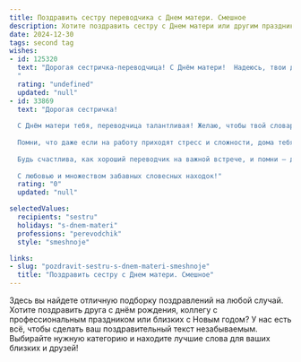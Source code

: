 ```yaml
---
title: Поздравить сестру переводчика с Днем матери. Смешное
description: Хотите поздравить сестру с Днем матери или другим праздником? Наш ИИ создаст незабываемое поздравление, а вы обязательно выделитесь среди других.  
date: 2024-12-30
tags: second tag
wishes:
- id: 125320
  text: "Дорогая сестричка-переводчица! С Днём матери!  Надеюсь, твои дети переводят твои указания не хуже, чем ты — сложные тексты. Главное, чтобы  их \"маминский\"  перевод  был  всегда  понятным и  ласковым!  Поздравляю с праздником и желаю тебе сил, терпения (много терпения!) и чтобы сегодня тебя переводили на режим \"полного отдыха\"!
  "
  rating: "undefined"
  updated: "null"
- id: 33869
  text: "Дорогая сестричка!
  
  С Днём матери тебя, переводчица талантливая! Желаю, чтобы твой словарный запас никогда не исчерпался, а переводчики на свете были бы такие же ловкие, как ты в умении разгадывать загадки материнства. Пусть у тебя всегда будет достаточно \"грамматических\" сил, чтобы справляться с нашими \"лексикумами\"!
  
  Помни, что даже если на работу приходят стресс и сложности, дома тебя всегда ждут \"интервью\" с обнимашками и \"переводы\" вкусных блюд на тему \"что готовить сегодня\".
  
  Будь счастлива, как хороший переводчик на важной встрече, и помни – даже если иногда мы поправляем друг друга, это не ошибка, а творчество!
  
  С любовью и множеством забавных словесных находок!"
  rating: "0"
  updated: "null"

selectedValues:
  recipients: "sestru"
  holidays: "s-dnem-materi"
  professions: "perevodchik"
  style: "smeshnoje"

links:
- slug: "pozdravit-sestru-s-dnem-materi-smeshnoje"
  title: "Поздравить сестру с Днем матери. Смешное"
---
```


Здесь вы найдете отличную подборку поздравлений на любой случай. 
Хотите поздравить друга с днём рождения, коллегу с профессиональным праздником или близких с Новым годом? У нас есть всё, чтобы сделать ваш поздравительный текст незабываемым. Выбирайте нужную категорию и находите лучшие слова для ваших близких и друзей!
